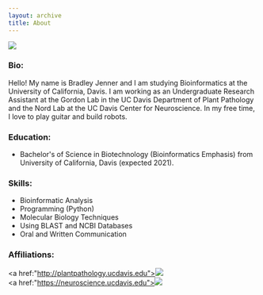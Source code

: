 ```yaml
---
layout: archive
title: About
---
```

<img src="about.jpg?raw=true"/>

### Bio:
Hello! My name is Bradley Jenner and I am studying Bioinformatics at the University of California, Davis. I am working as an Undergraduate Research Assistant at the Gordon Lab in the UC Davis Department of Plant Pathology and the Nord Lab at the UC Davis Center for Neuroscience. In my free time, I love to play guitar and build robots.

### Education:
- Bachelor's of Science in Biotechnology (Bioinformatics Emphasis) from University of California, Davis (expected 2021).

### Skills:                     
- Bioinformatic Analysis 
- Programming (Python)
- Molecular Biology Techniques
- Using BLAST and NCBI Databases
- Oral and Written Communication


### Affiliations:

<a href:"http://plantpathology.ucdavis.edu"><img src="plp.png"><a/>
<br>
<a href:"https://neuroscience.ucdavis.edu"><img src="cns.jpg?raw=true"><a/>


